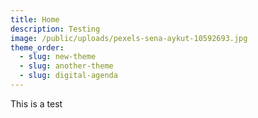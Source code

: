 ```yaml
---
title: Home
description: Testing
image: /public/uploads/pexels-sena-aykut-10592693.jpg
theme_order:
  - slug: new-theme
  - slug: another-theme
  - slug: digital-agenda
---
```

This is a test